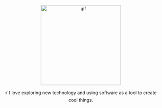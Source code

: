 
<p align='center'>
<img src="https://media.giphy.com/media/8PyTvI5EOu9LbAm8uS/giphy.gif" width="250" height="250" alt="gif">
</p>
<p  align='center'>⚡ I love exploring new technology and using software as a tool to create cool things.</p>

<!--
**Mgla96/Mgla96** is a ✨ _special_ ✨ repository because its `README.md` (this file) appears on your GitHub profile.

Here are some ideas to get you started:

- 🔭 I’m currently working on ...
- 🌱 I’m currently learning ...
- 👯 I’m looking to collaborate on ...
- 🤔 I’m looking for help with ...
- 💬 Ask me about ...
- 📫 How to reach me: ...
- 😄 Pronouns: ...
- ⚡ Fun fact: ...
-->
